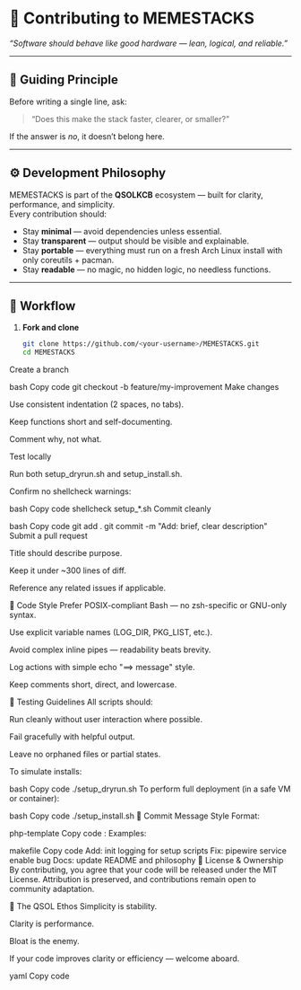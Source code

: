 # 🧩 Contributing to MEMESTACKS  
*“Software should behave like good hardware — lean, logical, and reliable.”*

---

## 🧠 Guiding Principle
Before writing a single line, ask:  
> “Does this make the stack faster, clearer, or smaller?”

If the answer is *no*, it doesn’t belong here.

---

## ⚙️ Development Philosophy
MEMESTACKS is part of the **QSOLKCB** ecosystem — built for clarity, performance, and simplicity.  
Every contribution should:
- Stay **minimal** — avoid dependencies unless essential.  
- Stay **transparent** — output should be visible and explainable.  
- Stay **portable** — everything must run on a fresh Arch Linux install with only coreutils + pacman.  
- Stay **readable** — no magic, no hidden logic, no needless functions.

---

## 🧰 Workflow
1. **Fork and clone**
   ```bash
   git clone https://github.com/<your-username>/MEMESTACKS.git
   cd MEMESTACKS
Create a branch

bash
Copy code
git checkout -b feature/my-improvement
Make changes

Use consistent indentation (2 spaces, no tabs).

Keep functions short and self-documenting.

Comment why, not what.

Test locally

Run both setup_dryrun.sh and setup_install.sh.

Confirm no shellcheck warnings:

bash
Copy code
shellcheck setup_*.sh
Commit cleanly

bash
Copy code
git add .
git commit -m "Add: brief, clear description"
Submit a pull request

Title should describe purpose.

Keep it under ~300 lines of diff.

Reference any related issues if applicable.

🧩 Code Style
Prefer POSIX-compliant Bash — no zsh-specific or GNU-only syntax.

Use explicit variable names (LOG_DIR, PKG_LIST, etc.).

Avoid complex inline pipes — readability beats brevity.

Log actions with simple echo "==> message" style.

Keep comments short, direct, and lowercase.

🧪 Testing Guidelines
All scripts should:

Run cleanly without user interaction where possible.

Fail gracefully with helpful output.

Leave no orphaned files or partial states.

To simulate installs:

bash
Copy code
./setup_dryrun.sh
To perform full deployment (in a safe VM or container):

bash
Copy code
./setup_install.sh
🧭 Commit Message Style
Format:

php-template
Copy code
<Type>: <Short summary>
Examples:

makefile
Copy code
Add: init logging for setup scripts
Fix: pipewire service enable bug
Docs: update README and philosophy
📄 License & Ownership
By contributing, you agree that your code will be released under the MIT License.
Attribution is preserved, and contributions remain open to community adaptation.

🧘 The QSOL Ethos
Simplicity is stability.

Clarity is performance.

Bloat is the enemy.

If your code improves clarity or efficiency — welcome aboard.

yaml
Copy code
